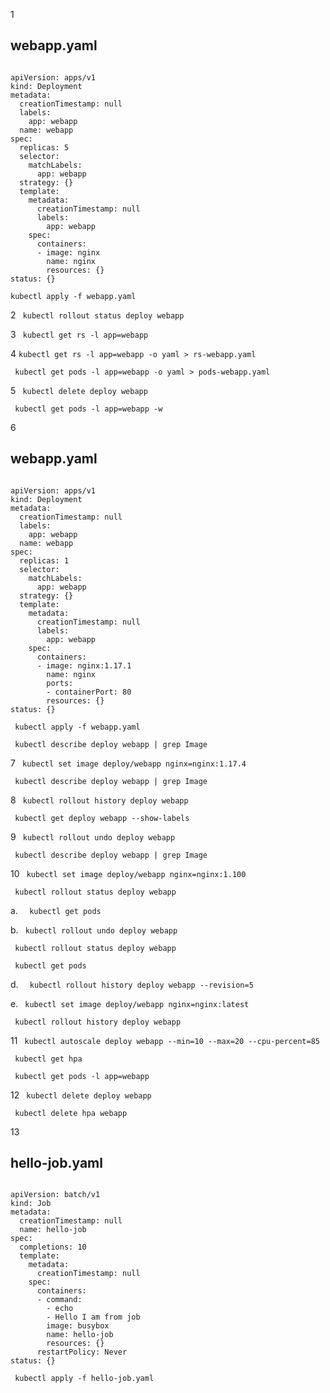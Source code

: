 1
## webapp.yaml


```

apiVersion: apps/v1
kind: Deployment
metadata:
  creationTimestamp: null
  labels:
    app: webapp
  name: webapp
spec:
  replicas: 5
  selector:
    matchLabels:
      app: webapp
  strategy: {}
  template:
    metadata:
      creationTimestamp: null
      labels:
        app: webapp
    spec:
      containers:
      - image: nginx
        name: nginx
        resources: {}
status: {}

```

``` kubectl apply -f webapp.yaml  ```

2  ```  kubectl rollout status deploy webapp  ```

3  ```  kubectl get rs -l app=webapp  ```

4  ``` kubectl get rs -l app=webapp -o yaml > rs-webapp.yaml  ```

```  kubectl get pods -l app=webapp -o yaml > pods-webapp.yaml  ```

5  ```  kubectl delete deploy webapp  ```

```  kubectl get pods -l app=webapp -w  ```

6
## webapp.yaml

```

apiVersion: apps/v1
kind: Deployment
metadata:
  creationTimestamp: null
  labels:
    app: webapp
  name: webapp
spec:
  replicas: 1
  selector:
    matchLabels:
      app: webapp
  strategy: {}
  template:
    metadata:
      creationTimestamp: null
      labels:
        app: webapp
    spec:
      containers:
      - image: nginx:1.17.1
        name: nginx
        ports:
        - containerPort: 80        
        resources: {}
status: {}

```

```  kubectl apply -f webapp.yaml  ```

```  kubectl describe deploy webapp | grep Image  ```

7  ```  kubectl set image deploy/webapp nginx=nginx:1.17.4  ```

```  kubectl describe deploy webapp | grep Image  ```

8  ```  kubectl rollout history deploy webapp  ```

```  kubectl get deploy webapp --show-labels  ```

9  ```  kubectl rollout undo deploy webapp  ```

```  kubectl describe deploy webapp | grep Image  ```

10  ```  kubectl set image deploy/webapp nginx=nginx:1.100  ```

```  kubectl rollout status deploy webapp  ```

a.  ```   kubectl get pods  ```

b.  ```  kubectl rollout undo deploy webapp  ```

```  kubectl rollout status deploy webapp  ```

```  kubectl get pods  ```

d.  ```   kubectl rollout history deploy webapp --revision=5  ```

e.  ```  kubectl set image deploy/webapp nginx=nginx:latest  ```

```  kubectl rollout history deploy webapp  ```

11  ```  kubectl autoscale deploy webapp --min=10 --max=20 --cpu-percent=85  ```

```  kubectl get hpa  ```

```  kubectl get pods -l app=webapp  ```

12  ```  kubectl delete deploy webapp  ```

```  kubectl delete hpa webapp  ```

13
## hello-job.yaml

```

apiVersion: batch/v1
kind: Job
metadata:
  creationTimestamp: null
  name: hello-job
spec:
  completions: 10      
  template:
    metadata:
      creationTimestamp: null
    spec:
      containers:
      - command:
        - echo
        - Hello I am from job
        image: busybox
        name: hello-job
        resources: {}
      restartPolicy: Never
status: {}

```

```  kubectl apply -f hello-job.yaml  ```
